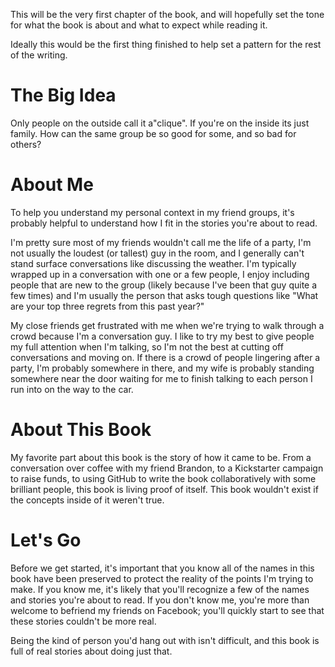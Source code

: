 This will be the very first chapter of the book, and will hopefully set the tone for what the book is about and what to expect while reading it.

Ideally this would be the first thing finished to help set a pattern for the rest of the writing.

# The Big Idea
Only people on the outside call it a"clique". If you're on the inside its just family. How can the same group be so good for some, and so bad for others?

# About Me
To help you understand my personal context in my friend groups, it's probably helpful to understand how I fit in the stories you're about to read. 

I'm pretty sure most of my friends wouldn't call me the life of a party, I'm not usually the loudest (or tallest) guy in the room, and I generally can't stand surface conversations like discussing the weather. I'm typically wrapped up in a conversation with one or a few people, I enjoy including people that are new to the group (likely because I've been that guy quite a few times) and I'm usually the person that asks tough questions like "What are your top three regrets from this past year?"

My close friends get frustrated with me when we're trying to walk through a crowd because I'm a conversation guy. I like to try my best to give people my full attention when I'm talking, so I'm not the best at cutting off conversations and moving on. If there is a crowd of people lingering after a party, I'm probably somewhere in there, and my wife is probably standing somewhere near the door waiting for me to finish talking to each person I run into on the way to the car. 

# About This Book
My favorite part about this book is the story of how it came to be. From a conversation over coffee with my friend Brandon, to a Kickstarter campaign to raise funds, to using GitHub to write the book collaboratively with some brilliant people, this book is living proof of itself. This book wouldn't exist if the concepts inside of it weren't true. 

# Let's Go
Before we get started, it's important that you know all of the names in this book have been preserved to protect the reality of the points I'm trying to make. If you know me, it's likely that you'll recognize a few of the names and stories you're about to read. If you don't know me, you're more than welcome to befriend my friends on Facebook; you'll quickly start to see that these stories couldn't be more real. 

Being the kind of person you'd hang out with isn't difficult, and this book is full of real stories about doing just that. 
